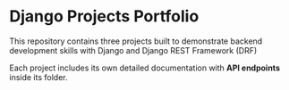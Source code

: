 # Django Projects Portfolio

This repository contains three  projects built to demonstrate backend development skills with Django and Django REST Framework (DRF)  

Each project includes its own detailed documentation with **API endpoints** inside its folder.
